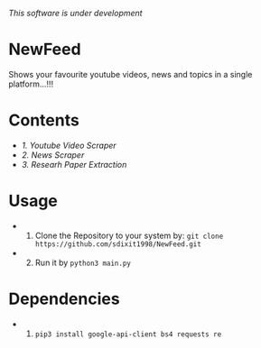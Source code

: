 *This software is under development*
# NewFeed
Shows your favourite youtube videos, news and topics in a single platform...!!!

# Contents
* *1. Youtube Video Scraper*
* *2. News Scraper*
* *3. Researh Paper Extraction*

# Usage
* 1. Clone the Repository to your system by:
    `git clone https://github.com/sdixit1998/NewFeed.git`
* 2. Run it by
    `python3 main.py`

# Dependencies
* 1. `pip3 install google-api-client bs4 requests re`

